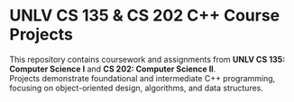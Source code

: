 # UNLV CS 135 & CS 202 C++ Course Projects

This repository contains coursework and assignments from **UNLV CS 135: Computer Science I** and **CS 202: Computer Science II**.  
Projects demonstrate foundational and intermediate C++ programming, focusing on object-oriented design, algorithms, and data structures.

